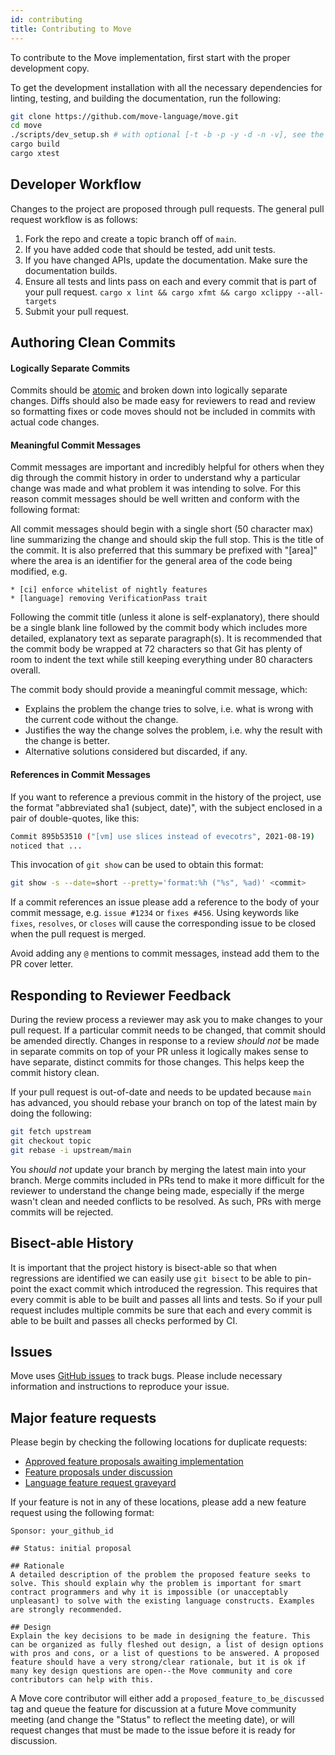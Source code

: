 ```yaml
---
id: contributing
title: Contributing to Move
---
```


To contribute to the Move implementation, first start with the proper
development copy.

To get the development installation with all the necessary dependencies for
linting, testing, and building the documentation, run the following:
```bash
git clone https://github.com/move-language/move.git
cd move
./scripts/dev_setup.sh # with optional [-t -b -p -y -d -n -v], see the script for more details
cargo build
cargo xtest
```


## Developer Workflow

Changes to the project are proposed through pull requests. The general pull
request workflow is as follows:

1. Fork the repo and create a topic branch off of `main`.
2. If you have added code that should be tested, add unit tests.
3. If you have changed APIs, update the documentation. Make sure the
   documentation builds.
4. Ensure all tests and lints pass on each and every commit that is part of
   your pull request. `cargo x lint && cargo xfmt && cargo xclippy --all-targets`
5. Submit your pull request.

## Authoring Clean Commits

#### Logically Separate Commits

Commits should be
[atomic](https://en.wikipedia.org/wiki/Atomic_commit#Atomic_commit_convention)
and broken down into logically separate changes. Diffs should also be made easy
for reviewers to read and review so formatting fixes or code moves should not
be included in commits with actual code changes.

#### Meaningful Commit Messages

Commit messages are important and incredibly helpful for others when they dig
through the commit history in order to understand why a particular change
was made and what problem it was intending to solve. For this reason commit
messages should be well written and conform with the following format:

All commit messages should begin with a single short (50 character max) line
summarizing the change and should skip the full stop. This is the title of the
commit. It is also preferred that this summary be prefixed with "[area]" where
the area is an identifier for the general area of the code being modified, e.g.

```
* [ci] enforce whitelist of nightly features
* [language] removing VerificationPass trait
```

Following the commit title (unless it alone is self-explanatory), there should
be a single blank line followed by the commit body which includes more
detailed, explanatory text as separate paragraph(s). It is recommended that the
commit body be wrapped at 72 characters so that Git has plenty of room to
indent the text while still keeping everything under 80 characters overall.

The commit body should provide a meaningful commit message, which:
* Explains the problem the change tries to solve, i.e. what is wrong
  with the current code without the change.
* Justifies the way the change solves the problem, i.e. why the
  result with the change is better.
* Alternative solutions considered but discarded, if any.

#### References in Commit Messages

If you want to reference a previous commit in the history of the project, use
the format "abbreviated sha1 (subject, date)", with the subject enclosed in a
pair of double-quotes, like this:

```bash
Commit 895b53510 ("[vm] use slices instead of evecotrs", 2021-08-19)
noticed that ...
```

This invocation of `git show` can be used to obtain this format:

```bash
git show -s --date=short --pretty='format:%h ("%s", %ad)' <commit>
```

If a commit references an issue please add a reference to the body of your
commit message, e.g. `issue #1234` or `fixes #456`. Using keywords like
`fixes`, `resolves`, or `closes` will cause the corresponding issue to be
closed when the pull request is merged.

Avoid adding any `@` mentions to commit messages, instead add them to the PR
cover letter.

## Responding to Reviewer Feedback

During the review process a reviewer may ask you to make changes to your pull
request. If a particular commit needs to be changed, that commit should be
amended directly. Changes in response to a review *should not* be made in
separate commits on top of your PR unless it logically makes sense to have
separate, distinct commits for those changes. This helps keep the commit
history clean.

If your pull request is out-of-date and needs to be updated because `main`
has advanced, you should rebase your branch on top of the latest main by
doing the following:

```bash
git fetch upstream
git checkout topic
git rebase -i upstream/main
```

You *should not* update your branch by merging the latest main into your
branch. Merge commits included in PRs tend to make it more difficult for the
reviewer to understand the change being made, especially if the merge wasn't
clean and needed conflicts to be resolved. As such, PRs with merge commits will
be rejected.

## Bisect-able History

It is important that the project history is bisect-able so that when
regressions are identified we can easily use `git bisect` to be able to
pin-point the exact commit which introduced the regression. This requires that
every commit is able to be built and passes all lints and tests. So if your
pull request includes multiple commits be sure that each and every commit is
able to be built and passes all checks performed by CI.


## Issues

Move uses [GitHub issues](https://github.com/move-language/move/issues) to track
bugs. Please include necessary information and instructions to reproduce your
issue.

## Major feature requests

Please begin by checking the following locations for duplicate requests:
* [Approved feature proposals awaiting implementation](https://github.com/move-language/move/issues?q=is%3Aissue+is%3Aopen+label%3A%22accepted+feature+awaiting+implementation%22)
* [Feature proposals under discussion](https://github.com/move-language/move/issues?q=is%3Aissue+is%3Aopen+label%3A%22proposed+feature+in+discussion%22)
* [Language feature request graveyard](GRAVEYARD.md)

If your feature is not in any of these locations, please add a new feature request using the following format:

```
Sponsor: your_github_id

## Status: initial proposal

## Rationale
A detailed description of the problem the proposed feature seeks to solve. This should explain why the problem is important for smart contract programmers and why it is impossible (or unacceptably unpleasant) to solve with the existing language constructs. Examples are strongly recommended.

## Design
Explain the key decisions to be made in designing the feature. This can be organized as fully fleshed out design, a list of design options with pros and cons, or a list of questions to be answered. A proposed feature should have a very strong/clear rationale, but it is ok if many key design questions are open--the Move community and core contributors can help with this.
```

A Move core contributor will either add a `proposed_feature_to_be_discussed` tag and queue the feature for discussion at a future Move community meeting (and change the "Status" to reflect the meeting date), or will request changes that must be made to the issue before it is ready for discussion.
